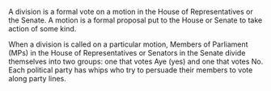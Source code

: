 A division is a formal vote on a motion in the House of Representatives or the Senate. A motion is
a formal proposal put to the House or Senate to take action of some kind.

When a division is called on a particular motion, Members of Parliament (MPs) in the House of
Representatives or Senators in the Senate divide themselves into two groups: one that votes
Aye (yes) and one that votes No. Each political party has whips who try to persuade their members
to vote along party lines.
